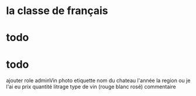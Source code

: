 # la classe de français

# todo





# todo
ajouter role adminVin
photo etiquette
nom du chateau
l'année
la region
ou je l'ai eu 
prix
quantité
litrage
type de vin (rouge blanc rosé)
commentaire